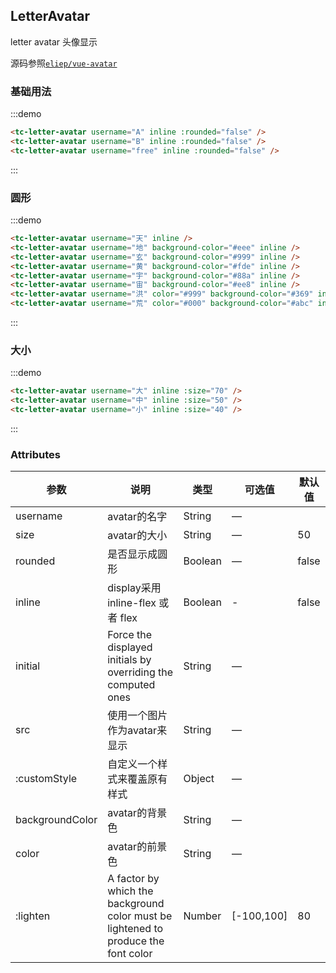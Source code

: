 ## LetterAvatar
letter avatar 头像显示

源码参照[`eliep/vue-avatar`](https://github.com/eliep/vue-avatar)

### 基础用法
:::demo
```html
<tc-letter-avatar username="A" inline :rounded="false" />
<tc-letter-avatar username="B" inline :rounded="false" />
<tc-letter-avatar username="free" inline :rounded="false" />
```
:::

### 圆形
:::demo
```html
<tc-letter-avatar username="天" inline />
<tc-letter-avatar username="地" background-color="#eee" inline />
<tc-letter-avatar username="玄" background-color="#999" inline />
<tc-letter-avatar username="黄" background-color="#fde" inline />
<tc-letter-avatar username="宇" background-color="#88a" inline />
<tc-letter-avatar username="宙" background-color="#ee8" inline />
<tc-letter-avatar username="洪" color="#999" background-color="#369" inline />
<tc-letter-avatar username="荒" color="#000" background-color="#abc" inline />
```
:::

### 大小
:::demo
```html
<tc-letter-avatar username="大" inline :size="70" />
<tc-letter-avatar username="中" inline :size="50" />
<tc-letter-avatar username="小" inline :size="40" />
```
:::

### Attributes
| 参数 | 说明 | 类型 | 可选值 | 默认值   |
|------  |-----|---- |----- |---- |
| username | avatar的名字 | String | — |  |
| size | avatar的大小 | String | — | 50 |
| rounded | 是否显示成圆形 | Boolean | — | false |
| inline | display采用 inline-flex 或者 flex | Boolean | - | false |
| initial | Force the displayed initials by overriding the computed ones | String | — |  |
| src | 使用一个图片作为avatar来显示 | String | — |  |
| :customStyle | 自定义一个样式来覆盖原有样式 | Object | — |  |
| backgroundColor | avatar的背景色 | String | — |  |
| color | avatar的前景色 | String | — |  |
| :lighten | A factor by which the background color must be lightened to produce the font color | Number | [-100,100] | 80 |